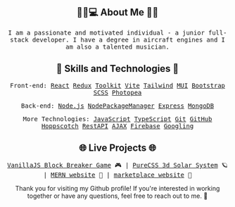 <h2 align="center"> 🧑‍🎓💻 About Me 🛫🎶 </h1>

<p align="center">
  <samp>I am a passionate and motivated individual - a junior full-stack developer. I have a degree in aircraft engines and I am also a talented musician.</samp>
</p>

<h2 align="center">🚀 Skills and Technologies 🚀</h3>
<p align="center">
  <samp>Front-end: 
    <a href="https://reactjs.org/" target="_blank">React</a> 
    <a href="https://redux.js.org/" target="_blank">Redux</a>
    <a href="https://redux-toolkit.js.org/" target="_blank">Toolkit</a>
    <a href="https://vitejs.dev/" target="_blank">Vite</a>
    <a href="https://tailwindcss.com/" target="_blank">Tailwind</a>
    <a href="https://mui.com/" target="_blank">MUI</a>
    <a href="https://getbootstrap.com/" target="_blank">Bootstrap</a>
    <a href="https://sass-lang.com/" target="_blank">SCSS</a>
    <a href="https://www.photopea.com/" target="_blank">Photopea</a>
  </samp>
</p>

<p align="center">
  <samp>Back-end: 
    <a href="https://nodejs.org/en/" target="_blank">Node.js</a> 
    <a href="https://www.npmjs.com/" target="_blank">NodePackageManager</a> 
    <a href="https://expressjs.com/" target="_blank">Express</a> 
    <a href="https://www.mongodb.com/" target="_blank">MongoDB</a>
  </samp>
</p>

<p align="center">
  <samp>More Technologies: 
    <a href="https://developer.mozilla.org/en-US/docs/Web/JavaScript" target="_blank">JavaScript</a> 
    <a href="https://www.typescriptlang.org/" target="_blank">TypeScript</a>
    <a href="https://git-scm.com/" target="_blank">Git</a> 
    <a href="https://github.com/" target="_blank">GitHub</a> 
    <a href="https://hoppscotch.io/" target="_blank">Hoppscotch</a>
    <a href="https://restfulapi.net/" target="_blank">RestAPI</a>
    <a href="https://developer.mozilla.org/en-US/docs/Web/API/XMLHttpRequest" target="_blank">AJAX</a> 
    <a href="https://firebase.google.com/" target="_blank">Firebase</a> 
    <a href="https://www.google.com/" target="_blank">Googling</a>
  </samp>
</p>
<h2 align="center">🌐 Live Projects 🌐</h3>
<p align="center">
  <samp>
    <a href="https://wojkr.github.io/block-breaker/" target="_blank">VanillaJS Block Breaker Game</a> 🎮 | 
    <a href="https://wojkr.github.io/pureCSS-solar-system/" target="_blank">PureCSS 3d Solar System</a> 🪐 | 
    <a href="https://sweet-app-try.onrender.com/" target="_blank">MERN website</a> 🛒 | 
    <a href="https://nomad-hive-marketplace.vercel.app/" target="_blank">marketplace website</a> 🏡
   </samp>
</p>
<p align="center">
Thank you for visiting my Github profile! If you're interested in working together or have any questions, feel free to reach out to me. 🙌
</p>
